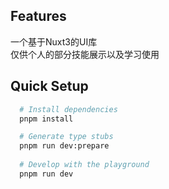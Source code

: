 ## Features

一个基于Nuxt3的UI库 <br>
仅供个人的部分技能展示以及学习使用

## Quick Setup
```bash
  # Install dependencies
  pnpm install

  # Generate type stubs
  pnpm run dev:prepare
  
  # Develop with the playground
  pnpm run dev
```